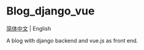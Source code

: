 # Blog_django_vue

[简体中文](./README.md) | English

A blog with django backend and vue.js as front end.

